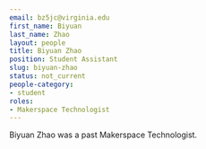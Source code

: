 ```yaml
---
email: bz5jc@virginia.edu
first_name: Biyuan
last_name: Zhao
layout: people
title: Biyuan Zhao
position: Student Assistant
slug: biyuan-zhao
status: not_current
people-category:
- student
roles:
- Makerspace Technologist
---
```


Biyuan Zhao was a past Makerspace Technologist.